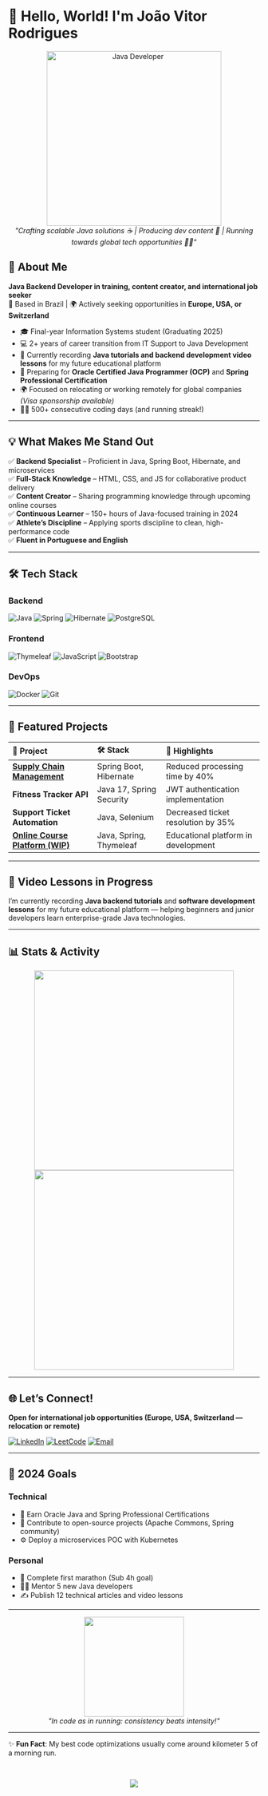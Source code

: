 # 👋 Hello, World! I'm João Vitor Rodrigues

<p align="center">
  <img src="https://media.giphy.com/media/juua9i2c2fA0AIp2iq/giphy.gif" width="350" alt="Java Developer">
  <br>
  <em>"Crafting scalable Java solutions ☕ | Producing dev content 🎥 | Running towards global tech opportunities 🏃‍♂️"</em>
</p>

## 🚀 About Me

**Java Backend Developer in training, content creator, and international job seeker**  
📍 Based in Brazil | 🌍 Actively seeking opportunities in **Europe, USA, or Switzerland**  

- 🎓 Final-year Information Systems student (Graduating 2025)
- 💻 2+ years of career transition from IT Support to Java Development  
- 🎥 Currently recording **Java tutorials and backend development video lessons** for my future educational platform  
- 🏅 Preparing for **Oracle Certified Java Programmer (OCP)** and **Spring Professional Certification**  
- 🌍 Focused on relocating or working remotely for global companies *(Visa sponsorship available)*  
- 🏃‍♂️ 500+ consecutive coding days (and running streak!)

---

## 💡 What Makes Me Stand Out

✅ **Backend Specialist** – Proficient in Java, Spring Boot, Hibernate, and microservices  
✅ **Full-Stack Knowledge** – HTML, CSS, and JS for collaborative product delivery  
✅ **Content Creator** – Sharing programming knowledge through upcoming online courses  
✅ **Continuous Learner** – 150+ hours of Java-focused training in 2024  
✅ **Athlete’s Discipline** – Applying sports discipline to clean, high-performance code  
✅ **Fluent in Portuguese and English**

---

## 🛠️ Tech Stack

### Backend
![Java](https://img.shields.io/badge/Java-ED8B00?style=for-the-badge&logo=openjdk&logoColor=white)
![Spring](https://img.shields.io/badge/Spring-6DB33F?style=for-the-badge&logo=spring&logoColor=white)
![Hibernate](https://img.shields.io/badge/Hibernate-59666C?style=for-the-badge&logo=hibernate&logoColor=white)
![PostgreSQL](https://img.shields.io/badge/PostgreSQL-316192?style=for-the-badge&logo=postgresql&logoColor=white)

### Frontend
![Thymeleaf](https://img.shields.io/badge/Thymeleaf-005F0F?style=for-the-badge&logo=thymeleaf&logoColor=white)
![JavaScript](https://img.shields.io/badge/JavaScript-F7DF1E?style=for-the-badge&logo=javascript&logoColor=black)
![Bootstrap](https://img.shields.io/badge/Bootstrap-563D7C?style=for-the-badge&logo=bootstrap&logoColor=white)

### DevOps
![Docker](https://img.shields.io/badge/Docker-2496ED?style=for-the-badge&logo=docker&logoColor=white)
![Git](https://img.shields.io/badge/Git-F05032?style=for-the-badge&logo=git&logoColor=white)

---

## 📌 Featured Projects

| 📂 Project                  | 🛠️ Stack                | 🎯 Highlights                       |
|:---------------------------|:-----------------------|:------------------------------------|
| **[Supply Chain Management](https://github.com/Jones0611)** | Spring Boot, Hibernate | Reduced processing time by 40%     |
| **Fitness Tracker API**     | Java 17, Spring Security | JWT authentication implementation  |
| **Support Ticket Automation** | Java, Selenium         | Decreased ticket resolution by 35% |
| **[Online Course Platform (WIP)](https://github.com/Jones0611)** | Java, Spring, Thymeleaf | Educational platform in development |

---

## 🎥 Video Lessons in Progress

I’m currently recording **Java backend tutorials** and **software development lessons** for my future educational platform — helping beginners and junior developers learn enterprise-grade Java technologies.

---

## 📊 Stats & Activity

<p align="center">
  <img src="https://github-readme-stats.vercel.app/api/top-langs/?username=Jones0611&layout=compact&theme=vision-friendly-dark&hide_border=true" width="400">
  <img src="https://github-readme-activity-graph.vercel.app/graph?username=Jones0611&theme=react-dark&hide_border=true" width="400">
</p>

---

## 🌐 Let’s Connect!

**Open for international job opportunities (Europe, USA, Switzerland — relocation or remote)**  

[![LinkedIn](https://img.shields.io/badge/LinkedIn-0A66C2?style=for-the-badge&logo=linkedin&logoColor=white)](https://linkedin.com/in/seuperfil)
[![LeetCode](https://img.shields.io/badge/LeetCode-FFA116?style=for-the-badge&logo=leetcode&logoColor=white)](https://leetcode.com/Jones0611/)
[![Email](https://img.shields.io/badge/Gmail-D14836?style=for-the-badge&logo=gmail&logoColor=white)](mailto:seuemail@gmail.com)

---

## 🎯 2024 Goals

### Technical
- 📜 Earn Oracle Java and Spring Professional Certifications  
- 🤝 Contribute to open-source projects (Apache Commons, Spring community)  
- ⚙️ Deploy a microservices POC with Kubernetes  

### Personal
- 🏃 Complete first marathon (Sub 4h goal)  
- 👨‍🏫 Mentor 5 new Java developers  
- ✍️ Publish 12 technical articles and video lessons  

---

<p align="center">
  <img src="https://media.giphy.com/media/ZVik7pBtu9dNS/giphy.gif" width="200">
  <br>
  <em>"In code as in running: consistency beats intensity!"</em>
</p>

---

✨ **Fun Fact**: My best code optimizations usually come around kilometer 5 of a morning run.  

</br>

<p align="center">
  <a href="https://visitorbadge.io/status?path=https%3A%2F%2Fgithub.com%2FJones0611">
    <img src="https://api.visitorbadge.io/api/visitors?path=https%3A%2F%2Fgithub.com%2FJones0611&label=PROFILE%20VIEWS&countColor=%23263759" />
  </a>
</p>

